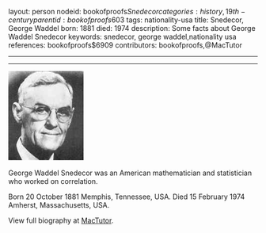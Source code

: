 layout: person
nodeid: bookofproofs$Snedecor
categories: history,19th-century
parentid: bookofproofs$603
tags: nationality-usa
title: Snedecor, George Waddel
born: 1881
died: 1974
description: Some facts about George Waddel Snedecor
keywords: snedecor, george waddel,nationality usa
references: bookofproofs$6909
contributors: bookofproofs,@MacTutor

---


---

![Snedecor.jpg](https://github.com/bookofproofs/bookofproofs.github.io/blob/main/_sources/_assets/images/portraits/Snedecor.jpg?raw=true)

George Waddel Snedecor was an American mathematician and statistician who worked on correlation.

Born 20 October 1881 Memphis, Tennessee, USA. Died 15 February 1974 Amherst, Massachusetts, USA.


View full biography at [MacTutor](https://mathshistory.st-andrews.ac.uk/Biographies/Snedecor/).